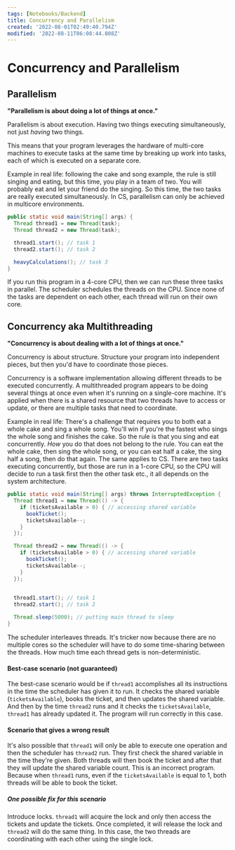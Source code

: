```yaml
---
tags: [Notebooks/Backend]
title: Concurrency and Parallelism
created: '2022-08-01T02:49:40.794Z'
modified: '2022-08-11T06:08:44.808Z'
---
```


# Concurrency and Parallelism

## Parallelism

__"Parallelism is about doing a lot of things at once."__

Parallelism is about execution. Having two things executing simultaneously, not just _having_ two things.

This means that your program leverages the hardware of multi-core machines to execute tasks at the same time by breaking up work into tasks, each of which is executed on a separate core.

Example in real life: following the cake and song example, the rule is still singing and eating, but this time, you play in a team of two. You will probably eat and let your friend do the singing. So this time, the two tasks are really executed simultaneously. In CS, parallelism can only be achieved in multicore environments.

```java
public static void main(String[] args) {
  Thread thread1 = new Thread(task);
  Thread thread2 = new Thread(task);

  thread1.start(); // task 1
  thread2.start(); // task 2

  heavyCalculations(); // task 3 
}
```

If you run this program in a 4-core CPU, then we can run these three tasks in parallel. The scheduler schedules the threads on the CPU. Since none of the tasks are dependent on each other, each thread will run on their own core.


## Concurrency aka Multithreading

__"Concurrency is about dealing with a lot of things at once."__

Concurrency is about structure. Structure your program into independent pieces, but then you'd have to coordinate those pieces. 

Concurrency is a software implementation allowing different threads to be executed concurrently. A multithreaded program appears to be doing several things at once even when it's running on a single-core machine. It's applied when there is a shared resource that two threads have to access or update, or there are multiple tasks that need to coordinate.

Example in real life: There's a challenge that requires you to both eat a whole cake and sing a whole song. You'll win if you're the fastest who sings the whole song and finishes the cake. So the rule is that you sing and eat concurrently. _How_ you do that does not belong to the rule. You can eat the whole cake, then sing the whole song, or you can eat half a cake, the sing half a song, then do that again. The same applies to CS. There are two tasks executing concurrently, but those are run in a 1-core CPU, so the CPU will decide to run a task first then the other task etc., it all depends on the system architecture. 

```java
public static void main(String[] args) throws InterruptedException {
  Thread thread1 = new Thread(() -> {
    if (ticketsAvailable > 0) { // accessing shared variable
      bookTicket();
      ticketsAvailable--;
    }
  });

  Thread thread2 = new Thread(() -> {
    if (ticketsAvailable > 0) { // accessing shared variable
      bookTicket();
      ticketsAvailable--;
    }
  });
  

  thread1.start(); // task 1
  thread2.start(); // task 2

  Thread.sleep(5000); // putting main thread to sleep 
}
```

 The scheduler interleaves threads. It's tricker now because there are no multiple cores so the scheduler will have to do some time-sharing between the threads. How much time each thread gets is non-deterministic. 

 #### Best-case scenario (not guaranteed)
 The best-case scenario would be if `thread1` accomplishes all its instructions in the time the scheduler has given it to run. It checks the shared variable (`ticketsAvailable`), books the ticket, and then updates the shared variable. And then by the time `thread2` runs and it checks the `ticketsAvailable`, `thread1` has already updated it. The program will run correctly in this case. 

 #### Scenario that gives a wrong result

 It's also possible that `thread1` will only be able to execute one operation and then the scheduler has `thread2` run. They first check the shared variable in the time they're given. Both threads will then book the ticket and after that they will update the shared variable count. This is an incorrect program. Because when `thread1` runs, even if the `ticketsAvailable` is equal to 1, both threads will be able to book the ticket. 

 ##### One possible fix for this scenario

Introduce locks. `thread1` will acquire the lock and only then access the tickets and update the tickets. Once completed, it will release the lock and `thread2` will do the same thing. In this case, the two threads are coordinating with each other using the single lock. 



